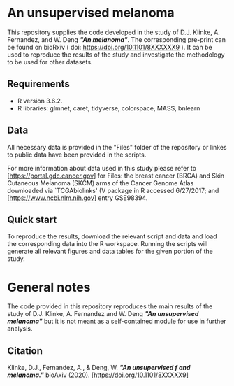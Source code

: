 # **An unsupervised  melanoma**

This repository supplies the code developed in the study of D.J. Klinke, A. Fernandez, and W. Deng **_"An melanoma"_**. The corresponding pre-print can be found on bioRxiv ( doi: https://doi.org/10.1101/8XXXXXX9 ). It can be used to reproduce the results of the study and investigate the methodology to be used for other datasets.

## **Requirements**

* R version 3.6.2.
* R libraries: glmnet, caret, tidyverse, colorspace, MASS, bnlearn

## **Data**

All necessary data is provided in the "Files" folder of the repository or linkes to public data have been provided in the scripts.

For more information about data used in this study please refer to [https://portal.gdc.cancer.gov] for Files: the breast cancer (BRCA) and Skin Cutaneous Melanoma (SKCM) arms of the Cancer Genome Atlas downloaded via `TCGAbiolinks' (V package in R accessed 6/27/2017; and [https://www.ncbi.nlm.nih.gov] entry GSE98394.

## **Quick start**

To reproduce the results, download the relevant script and data and load the corresponding data into the R workspace. Running the scripts will generate all relevant figures and data tables for the given portion of the study.

# General notes

The code provided in this repository reproduces the main results of the study of D.J. Klinke, A. Fernandez and W. Deng **_"An unsupervised melanoma"_** but it is not meant as a self-contained module for use in further analysis.

## Citation

Klinke, D.J., Fernandez, A., & Deng, W. **_"An unsupervised f and melanoma."_** bioAxiv (2020). [https://doi.org/10.1101/8XXXXX9]
